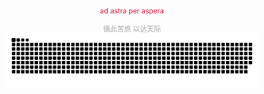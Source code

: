 
<div align="center" style="color:#DC143C;">ad astra per aspera </div><br>
<div align="center" style="color:#A9A9A9;">循此苦旅 以达天际</div>

<picture>
  <source media="(prefers-color-scheme: dark)" srcset="https://raw.githubusercontent.com/ii2day/ii2day/output/github-contribution-grid-snake-dark.svg">
  <source media="(prefers-color-scheme: light)" srcset="https://raw.githubusercontent.com/ii2day/ii2day/output/github-contribution-grid-snake.svg">
  <img alt="github contribution grid snake animation" src="https://raw.githubusercontent.com/ii2day/ii2day/output/github-contribution-grid-snake.svg">
</picture>